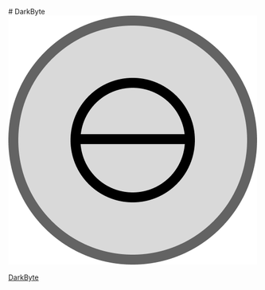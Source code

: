#   D a r k B y t e 
 
![Logo](/icons/logo1.png)

[DarkByte](https://alireza-mandegar.github.io/DarkByte/)
